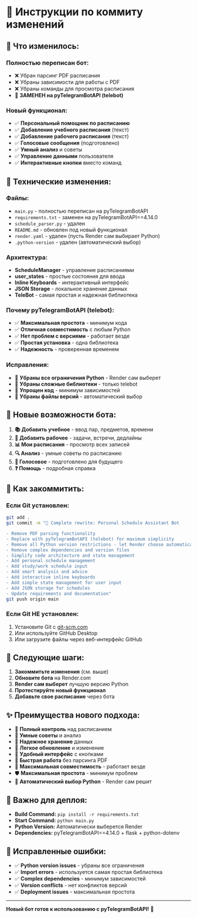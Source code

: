 # 📝 Инструкции по коммиту изменений

## 🚀 **Что изменилось:**

### **Полностью переписан бот:**
- ❌ Убран парсинг PDF расписания
- ❌ Убраны зависимости для работы с PDF
- ❌ Убраны команды для просмотра расписания
- 🔄 **ЗАМЕНЕН на pyTelegramBotAPI (telebot)**

### **Новый функционал:**
- ✅ **Персональный помощник по расписанию**
- ✅ **Добавление учебного расписания** (текст)
- ✅ **Добавление рабочего расписания** (текст)
- ✅ **Голосовые сообщения** (подготовлено)
- ✅ **Умный анализ** и советы
- ✅ **Управление данными** пользователя
- ✅ **Интерактивные кнопки** вместо команд

## 🔧 **Технические изменения:**

### **Файлы:**
- `main.py` - полностью переписан на pyTelegramBotAPI
- `requirements.txt` - заменен на pyTelegramBotAPI==4.14.0
- `schedule_parser.py` - удален
- `README.md` - обновлен под новый функционал
- `render.yaml` - удален (пусть Render сам выбирает Python)
- `.python-version` - удален (автоматический выбор)

### **Архитектура:**
- **ScheduleManager** - управление расписаниями
- **user_states** - простые состояния для ввода
- **Inline Keyboards** - интерактивный интерфейс
- **JSON Storage** - локальное хранение данных
- **TeleBot** - самая простая и надежная библиотека

### **Почему pyTelegramBotAPI (telebot):**
- ✅ **Максимальная простота** - минимум кода
- ✅ **Отличная совместимость** с любым Python
- ✅ **Нет проблем с версиями** - работает везде
- ✅ **Простая установка** - одна библиотека
- ✅ **Надежность** - проверенная временем

### **Исправления:**
- 🔧 **Убраны все ограничения Python** - Render сам выберет
- 🔧 **Убраны сложные библиотеки** - только telebot
- 🔧 **Упрощен код** - минимум зависимостей
- 🔧 **Убраны файлы версий** - автоматический выбор

## 📱 **Новые возможности бота:**

1. **📚 Добавить учебное** - ввод пар, предметов, времени
2. **💼 Добавить рабочее** - задачи, встречи, дедлайны
3. **📊 Мои расписания** - просмотр всех записей
4. **🔍 Анализ** - умные советы по расписанию
5. **🎤 Голосовое** - подготовлено для будущего
6. **❓ Помощь** - подробная справка

## 💾 **Как закоммитить:**

### **Если Git установлен:**
```bash
git add .
git commit -m "🚀 Complete rewrite: Personal Schedule Assistant Bot

- Remove PDF parsing functionality
- Replace with pyTelegramBotAPI (telebot) for maximum simplicity
- Remove all Python version restrictions - let Render choose automatically
- Remove complex dependencies and version files
- Simplify code architecture and state management
- Add personal schedule management
- Add study/work schedule input
- Add smart analysis and advice
- Add interactive inline keyboards
- Add simple state management for user input
- Add JSON storage for schedules
- Update requirements and documentation"
git push origin main
```

### **Если Git НЕ установлен:**
1. Установите Git с [git-scm.com](https://git-scm.com/)
2. Или используйте GitHub Desktop
3. Или загрузите файлы через веб-интерфейс GitHub

## 🎯 **Следующие шаги:**

1. **Закоммитьте изменения** (см. выше)
2. **Обновите бота** на Render.com
3. **Render сам выберет** лучшую версию Python
4. **Протестируйте новый функционал**
5. **Добавьте свое расписание** через бота

## ✨ **Преимущества нового подхода:**

- 🎯 **Полный контроль** над расписанием
- 🧠 **Умные советы** и анализ
- 💾 **Надежное хранение** данных
- 🔄 **Легкое обновление** и изменение
- 📱 **Удобный интерфейс** с кнопками
- 🚀 **Быстрая работа** без парсинга PDF
- 🔧 **Максимальная совместимость** - работает везде
- 🛡️ **Максимальная простота** - минимум проблем
- 🚀 **Автоматический выбор Python** - Render сам решит

## 🚨 **Важно для деплоя:**

- **Build Command:** `pip install -r requirements.txt`
- **Start Command:** `python main.py`
- **Python Version:** Автоматически выберется Render
- **Dependencies:** pyTelegramBotAPI==4.14.0 + flask + python-dotenv

## 🔧 **Исправленные ошибки:**

- ✅ **Python version issues** - убраны все ограничения
- ✅ **Import errors** - используется самая простая библиотека
- ✅ **Complex dependencies** - минимум зависимостей
- ✅ **Version conflicts** - нет конфликтов версий
- ✅ **Deployment issues** - максимальная простота

---

**Новый бот готов к использованию с pyTelegramBotAPI!** 🎉
